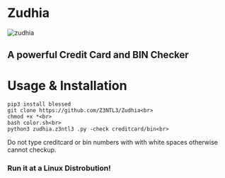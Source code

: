 # Zudhia
![zudhia](https://user-images.githubusercontent.com/48758770/149739013-44d43ea3-6089-4a02-9f6a-d5fa54e9963b.jpg)<br>
<h2>A powerful Credit Card and BIN Checker</h2>

# Usage & Installation
    pip3 install blessed
    git clone https://github.com/Z3NTL3/Zudhia<br>
    chmod +x *<br>
    bash color.sh<br>
    python3 zudhia.z3ntl3 .py -check creditcard/bin<br>

Do not type creditcard or bin numbers with with white spaces otherwise cannot checkup.<br>
<h3>Run it at a Linux Distrobution!</h3>
